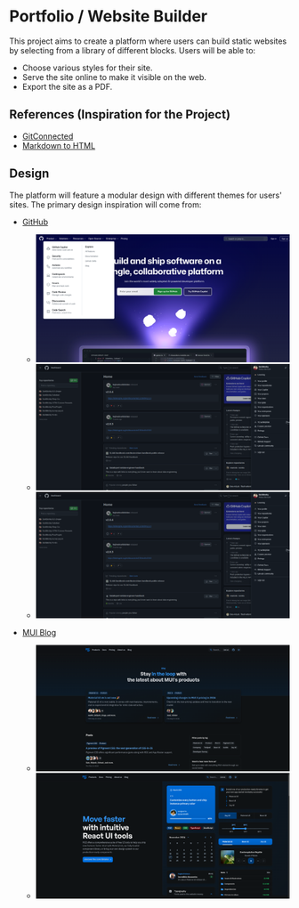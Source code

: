 # Portfolio / Website Builder

This project aims to create a platform where users can build static websites by selecting from a library of different blocks. Users will be able to:

- Choose various styles for their site.
- Serve the site online to make it visible on the web.
- Export the site as a PDF.

## References (Inspiration for the Project)

- [GitConnected](https://gitconnected.com/)
- [Markdown to HTML](https://markdowntohtml.com/)

## Design

The platform will feature a modular design with different themes for users' sites. The primary design inspiration will come from:

- [GitHub](https://github.com/)
  - ![Image 1](1.png)
  - ![Image 2](2.png)
  - ![Image 3](3.png)

- [MUI Blog](https://mui.com/blog/)
  - ![Image 4](4.png)
  - ![Image 5](5.png)
